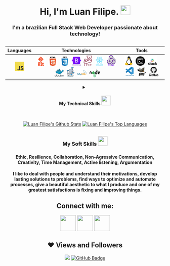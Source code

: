 

<h1 align="center">
Hi, I'm Luan Filipe.
<img src="https://cdn-icons-png.flaticon.com/512/5038/5038593.png" width="30px" height="30px">
</h1>

<h3 align="center">I'm a brazilian Full Stack Web Developer passionate about technology!</h3>

##

<div id='lojc' align="center">

| Languages  | Technologies | Tools |  
|---|---|---|
|<div id='lojc' align="center"><img src="./imgs/01-languages/javascript.svg" width="30" height="30" alt="JavaScript"/></div>|<div id='lojc' align="center"><img src="./imgs/02-technologies/git.png" width="30" height="30" alt="Git"/>&nbsp;&nbsp;<img src="./imgs/02-technologies/html.svg" width="30" height="30" alt="HTML"/>&nbsp;&nbsp;<img src="./imgs/02-technologies/css3.png" width="30" height="30" alt="CSS"/>&nbsp;&nbsp;<img src="./imgs/02-technologies/bootstrap.svg" width="30" height="30" alt="BootStrap"/>&nbsp;&nbsp;<img src="./imgs/02-technologies/jest.png" width="27" height="33" alt="Jest"/>&nbsp;&nbsp;<img src="./imgs/02-technologies/react.svg" width="30" height="30" alt="React"/>&nbsp;&nbsp;<img src="./imgs/02-technologies/redux.png" width="30" height="35" alt="Redux"/>&nbsp;&nbsp;<img src="./imgs/02-technologies/docker.svg" width="30" height="30" alt="Docker"/>&nbsp;&nbsp;<img src="./imgs/02-technologies/docker-compose.png" width="27" height="33" alt="Docker-compose"/>&nbsp;&nbsp;<img src="./imgs/02-technologies/mysql.svg" width="30" height="30" alt="MySql"/>&nbsp;&nbsp;<img src="./imgs/02-technologies/nodejs.png" width="34" height="26" alt="NodeJs"/></div>|<div id='lojc' align="center"><img src="./imgs/03-tools/linux.svg" width="30" height="30" alt="GNU/Linux"/>&nbsp;&nbsp;<img src="./imgs/03-tools/terminal.png" width="30" height="30" alt="Bash/Terminal"/>&nbsp;&nbsp;<img src="./imgs/03-tools/slack.png" width="30" height="30" alt="Slack"/>&nbsp;&nbsp;<img src="./imgs/03-tools/vscode.svg" width="30" height="30" alt="VScode"/>&nbsp;&nbsp;<img src="./imgs/03-tools/gimp.png" width="30" height="30" alt="Gimp"/>&nbsp;&nbsp;<img src="./imgs/03-tools/github.png" width="30" height="30" alt="GitHub"/></div>|

  <details>
    <summary>
	<h4 align="center">My Technical Skills
	<img src="https://cdn-icons-png.flaticon.com/512/1005/1005141.png" width="30px" height="30px">
	</h4>
	</summary>
<div id='lojc' align="center">

| Languages  | Frameworks | Technologies | Tools | 
|---|---|---|---|
|<div id='lojc' align="center"><span>JavaScript🔸SQL</span></div>|<div id='lojc' align="center"><span>React🔸Jest</span></div>|<div id='lojc' align="center"><span>Git🔸React Testing Library🔸API🔸HTML🔸CSS🔸React Router🔸Redux🔸Context API🔸React Hooks🔸Docker🔸Docker Compose🔸Local Storage🔸Mocks🔸Bootstrap</span></div>|<div id='lojc' align="center"><span>Linux🔸Terminal🔸Bash🔸GitHub🔸Visual Studio Code🔸MySQL Workbench</span></div>|
  </details>

## 

<div align="center">
  <a href="https://github.com/luanfgoncalves/github-readme-stats"><img height="165em" alt="Luan Filipe's Github Stats" src="https://github-readme-stats.vercel.app/api?username=luanfgoncalves&show_icons=true&count_private=true&theme=react&hide_border=true&bg_color=0D1117" /></a>
  <a href="https://github.com/luanfgoncalves/github-readme-stats"><img height="165em" alt="Luan Filipe's Top Languages" src="https://github-readme-stats.vercel.app/api/top-langs/?username=luanfgoncalves&langs_count=8&count_private=true&layout=compact&theme=react&hide_border=true&bg_color=0D1117"/>
	</a>
</div>

## 

<div>
	<h3 align="center">
		My Soft Skills
		<img src="https://cdn-icons-png.flaticon.com/512/2420/2420518.png" width="30px" height="30px">
	<h3>
	<h4 align="center">Ethic, Resilience, Collaboration, Non-Agressive Communication, Creativity, Time Management, Active listening, Argumentation<h4>
	I like to deal with people and understand their motivations, develop lasting solutions to problems, find ways to optimize and automate processes, give a beautiful aesthetic to what I produce and one of my greatest satisfactions is fixing and improving things.
</div>

## Connect with me:
<div align="center">
  <a href="https://instagram.com/luanfgoncalves" target="_blank"><img src="https://cdn-icons-png.flaticon.com/512/3955/3955024.png" width="50px" height="50px" target="_blank"></a>
  <a href = "mailto:luanfgoncalves@outlook.com"><img src="https://cdn-icons-png.flaticon.com/512/906/906312.png" width="50px" height="50px" target="_blank"></a>
  <a href="https://www.linkedin.com/in/luanfgoncalves/" target="_blank"><img src="https://cdn-icons-png.flaticon.com/512/4494/4494498.png" width="50px" height="50px" target="_blank"></a> 
</div>

## ❤ Views and Followers
<div align="center">
	<a href="https://github.com/Meghna-DAS/github-profile-views-counter"><img src="https://komarev.com/ghpvc/?username=luanfgoncalves"></a>
	<a href="https://github.com/luanfgoncalves?tab=followers"><img src="https://img.shields.io/github/followers/luanfgoncalves?label=Followers&style=social" alt="GitHub Badge"></a>
</div> 

<!-- programação | desenvolvimento | development | dev | webdeveloper| webdev| html | css | javascript | JS | python | py | Typescript | ts | Linux | react | redux | context | contextApi | docker | docker-compose | sql | mysql | nodeJS | frontend | backend | fullstack | bilingual | home office | stackoverflow | jest | RTL | mocha | sinnon | chai | . -->
